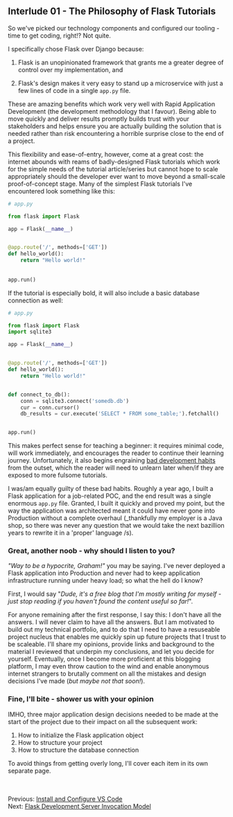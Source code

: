 ## Interlude 01 - The Philosophy of Flask Tutorials
So we've picked our technology components and configured our tooling - time to get coding, right!? Not quite.

I specifically chose Flask over Django because:

1. Flask is an unopinionated framework that grants me a greater degree of control over my implementation, and <br>

1. Flask's design makes it very easy to stand up a microservice with just a few lines of code in a single `app.py` file.

These are amazing benefits which work very well with Rapid Application Development (the development methodology that I favour). Being able to move quickly and deliver results promptly builds trust with your stakeholders and helps ensure you are actually building the solution that is needed rather than risk encountering a horrible surprise close to the end of a project.

This flexibility and ease-of-entry, however, come at a great cost: the internet abounds with reams of badly-designed Flask tutorials which work for the simple needs of the tutorial article/series but cannot hope to scale appropriately should the developer ever want to move beyond a small-scale proof-of-concept stage. Many of the simplest Flask tutorials I've encountered look something like this:

```python
# app.py

from flask import Flask

app = Flask(__name__)


@app.route('/', methods=['GET'])
def hello_world():
    return "Hello world!"
 
 
app.run()
```

If the tutorial is especially bold, it will also include a basic database connection as well:

```python
# app.py

from flask import Flask
import sqlite3

app = Flask(__name__)


@app.route('/', methods=['GET'])
def hello_world():
    return "Hello world!"


def connect_to_db():
    conn = sqlite3.connect('somedb.db')
    cur = conn.cursor()
    db_results = cur.execute('SELECT * FROM some_table;').fetchall()


app.run()
```

This makes perfect sense for teaching a beginner: it requires minimal code, will work immediately, and encourages the reader to continue their learning journey. Unfortunately, it also begins engraining [bad development habits](https://hackersandslackers.com/flask-application-factory/) from the outset, which the reader will need to unlearn later when/if they are exposed to more fulsome tutorials.

I was/am equally guilty of these bad habits. Roughly a year ago, I built a Flask application for a job-related POC, and the end result was a single enormous `app.py` file. Granted, I built it quickly and proved my point, but the way the application was architected meant it could have never gone into Production without a complete overhaul (_thankfully my employer is a Java shop, so there was never any question that we would take the next bazillion years to rewrite it in a 'proper' language /s).  

### Great, another noob - why should I listen to you?
_"Way to be a hypocrite, Graham!"_ you may be saying. I've never deployed a Flask application into Production and never had to keep application infrastructure running under heavy load; so what the hell do I know? 

First, I would say "_Dude, it's a free blog that I'm mostly writing for myself - just stop reading if you haven't found the content useful so far!_".

For anyone remaining after the first response, I say this: I don't have all the answers. I will never claim to have all the answers. But I am motivated to build out my technical portfolio, and to do that I need to have a resuseable project nucleus that enables me quickly spin up future projects that I trust to be scaleable. I'll share my opinions, provide links and background to the material I reviewed that underpin my conclusions, and let you decide for yourself. Eventually, once I become more proficient at this blogging platform, I may even throw caution to the wind and enable anonymous internet strangers to brutally comment on all the mistakes and design decisions I've made (_but maybe not that soon!_). 

### Fine, I'll bite - shower us with your opinion
IMHO, three major application design decisions needed to be made at the start of the project due to their impact on all the subsequent work:

1. How to initialize the Flask application object
1. How to structure your project
1. How to structure the database connection

To avoid things from getting overly long, I'll cover each item in its own separate page.


<br><br>
Previous: [Install and Configure VS Code](./05-install-and-configure-vscode.md)<br>
Next: [Flask Development Server Invocation Model](./07-flask-dev-server-invocation-model.md)
